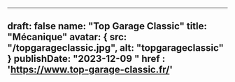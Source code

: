 ---
 
draft: false
name: "Top Garage Classic"
title: "Mécanique"
avatar: {
    src: "/topgarageclassic.jpg",
    alt: "topgarageclassic"
}
publishDate: "2023-12-09 "
href : 'https://www.top-garage-classic.fr/'
---